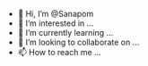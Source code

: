 - 👋 Hi, I’m @Sanapom
- 👀 I’m interested in ...
- 🌱 I’m currently learning ...
- 💞️ I’m looking to collaborate on ...
- 📫 How to reach me ...

<!---
Sanapom/Sanapom is a ✨ special ✨ repository because its `README.md` (this file) appears on your GitHub profile.
You can click the Preview link to take a look at your changes.
--->
